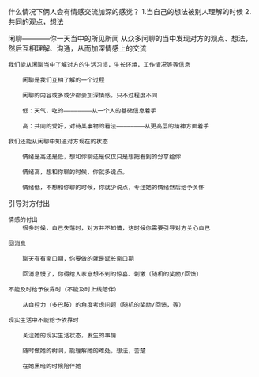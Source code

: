 什么情况下俩人会有情感交流加深的感觉？
	1.当自己的想法被别人理解的时候
	2.共同的观点，想法

闲聊————你一天当中的所见所闻
	从众多闲聊的当中发现对方的观点、想法，然后互相理解、沟通，从而加深情感上的交流

	我们能从闲聊当中了解对方的生活习惯，生长环境，工作情况等等信息
	
		闲聊是我们互相了解的一个过程
	
		闲聊的内容或多或少都会加深情感，只不过程度不同
	
		低：天气，吃的————————从一个人的基础信息着手
	
		高：共同的爱好，对待某事物的看法————————从更高层的精神方面着手
	
	我们还能从闲聊中知道对方现在的状态
	
		情绪是高还是低，想和你聊还是仅仅只是想把看到的分享给你
	
		情绪高，想和你聊的时候，你就多说点。
	
		情绪低，不想和你聊的时候，你就少说点，专注她的情绪然后给予关怀

引导对方付出

	情感的付出
		很多时候，自己失落时，对方并不知情，这时候你需要引导对方关心自己
	
	回消息
	
		聊天有有窗口期，你要做的就是延长窗口期
	
		回消息慢了，你得给人家意想不到的惊喜、刺激（随机的奖励/回馈）
	
	不能及时给予依靠时（不能及时上线陪伴）
	
		从自控力（多巴胺）的角度考虑问题（随机的奖励/回馈，等）
	
	现实生活中不能给予依靠时
	
		关注她的现实生活状态，发生的事情
	
		随时做她的树洞，能理解她的难处，想法，苦楚
	
		在她黑暗的时候陪伴她